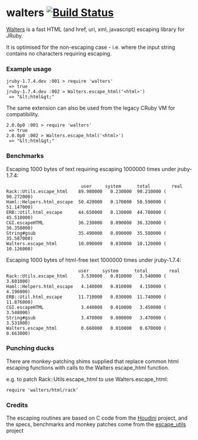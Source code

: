 walters [![Build Status](https://travis-ci.org/wmeissner/walters.png)](https://travis-ci.org/wmeissner/walters)
======

[Walters](https://github.com/wmeissner/walters) is a fast HTML (and href, uri, xml, javascript) escaping library for JRuby.

It is optimised for the non-escaping case - i.e. where the input string contains no characters requiring escaping.

### Example usage

    jruby-1.7.4.dev :001 > require 'walters'
     => true
    jruby-1.7.4.dev :002 > Walters.escape_html('<html>')
     => "&lt;html&gt;" 
    

The same extension can also be used from the legacy CRuby VM for compatibility.

    2.0.0p0 :001 > require 'walters'
     => true 
    2.0.0p0 :002 > Walters.escape_html('<html>')
     => "&lt;html&gt;"
     
### Benchmarks
Escaping 1000 bytes of text requiring escaping 1000000 times under jruby-1.7.4:

                                user     system      total        real
    Rack::Utils.escape_html    89.980000   0.230000  90.210000 ( 90.272000)
    Haml::Helpers.html_escape  50.420000   0.170000  50.590000 ( 51.147000)
    ERB::Util.html_escape      44.650000   0.130000  44.780000 ( 45.518000)
    CGI.escapeHTML             36.230000   0.090000  36.320000 ( 36.358000)
    String#gsub                35.490000   0.090000  35.580000 ( 35.587000)
    Walters.escape_html        10.090000   0.030000  10.120000 ( 10.126000)

Escaping 1000 bytes of html-free text 1000000 times under jruby-1.7.4:

                               user     system      total        real
    Rack::Utils.escape_html     3.530000   0.010000   3.540000 (  3.601000)
    Haml::Helpers.html_escape   4.140000   0.010000   4.150000 (  4.196000)
    ERB::Util.html_escape      11.710000   0.030000  11.740000 ( 11.876000)
    CGI.escapeHTML              3.440000   0.010000   3.450000 (  3.548000)
    String#gsub                 3.470000   0.000000   3.470000 (  3.531000)
    Walters.escape_html         0.660000   0.010000   0.670000 (  0.663000)

### Punching ducks
There are monkey-patching shims supplied that replace common html escaping functions with calls to the Walters escape_html function.

e.g. to patch Rack::Utils.escape_html to use Walters.escape_html:

    require 'walters/html/rack'

### Credits
The escaping routines are based on C code from the [Houdini](https://github.com/vmg/houdini) project, and the specs, benchmarks and monkey patches come from the [escape_utils](https://github.com/brianmario/escape_utils) project
